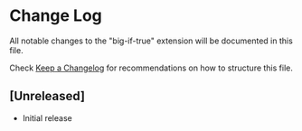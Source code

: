 # Change Log

All notable changes to the "big-if-true" extension will be documented in this file.

Check [Keep a Changelog](http://keepachangelog.com/) for recommendations on how to structure this file.

## [Unreleased]

- Initial release